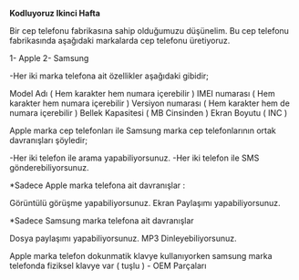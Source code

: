 **Kodluyoruz Ikinci Hafta**

Bir cep telefonu fabrikasına sahip olduğumuzu düşünelim. Bu cep telefonu fabrikasında aşağıdaki markalarda cep telefonu üretiyoruz.

1- Apple 2- Samsung

-Her iki marka telefona ait özellikler aşağıdaki gibidir;

Model Adı ( Hem karakter hem numara içerebilir )
IMEI numarası ( Hem karakter hem numara içerebilir )
Versiyon numarası ( Hem karakter hem de numara içerebilir )
Bellek Kapasitesi ( MB Cinsinden )
Ekran Boyutu ( INC )

Apple marka cep telefonları ile Samsung marka cep telefonlarının ortak davranışları şöyledir;

-Her iki telefon ile arama yapabiliyorsunuz.
-Her iki telefon ile SMS gönderebiliyorsunuz.

*Sadece Apple marka telefona ait davranışlar :

Görüntülü görüşme yapabiliyorsunuz.
Ekran Paylaşımı yapabiliyorsunuz.

*Sadece Samsung marka telefona ait davranışlar

Dosya paylaşımı yapabiliyorsunuz.
MP3 Dinleyebiliyorsunuz.

Apple marka telefon dokunmatik klavye kullanıyorken samsung marka telefonda fiziksel klavye var ( tuşlu ) - OEM Parçaları
